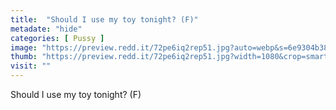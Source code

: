 ```yaml
---
title:  "Should I use my toy tonight? (F)"
metadate: "hide"
categories: [ Pussy ]
image: "https://preview.redd.it/72pe6iq2rep51.jpg?auto=webp&s=6e9304b380f63aa985c207146129096d9e26db3c"
thumb: "https://preview.redd.it/72pe6iq2rep51.jpg?width=1080&crop=smart&auto=webp&s=6b2f02c7bde6762ae1d19e1c515c75852ed87081"
visit: ""
---
```

Should I use my toy tonight? (F)

